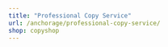 ```yaml
---
title: "Professional Copy Service"
url: /anchorage/professional-copy-service/
shop: copyshop
---
```

